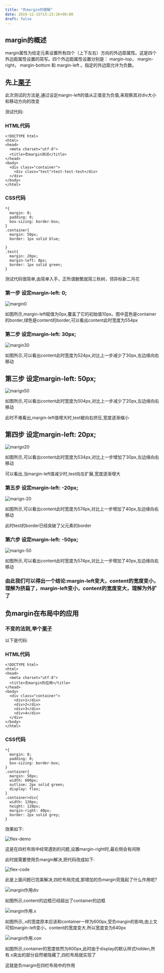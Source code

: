 ```yaml
---
title: "负margin的理解"
date: 2019-12-15T15:23:26+08:00
draft: false
---
```


## margin的概述

margin属性为给定元素设置所有四个（上下左右）方向的外边距属性。这是四个外边距属性设置的简写。四个外边距属性设置分别是： margin-top， margin-right， margin-bottom 和 margin-left 。指定的外边距允许为负数。

## 先上[栗子](http://js.jirengu.com/ligex/1/edit?html,css,output)

此次测试的方法是,通过设定margin-left的值从正值变为负值,来观察其对div大小和移动方向的改变

测试代码:
### HTML代码
```
<!DOCTYPE html>
<html>
<head>
  <meta charset="utf-8">
  <title>负margin测试</title>
</head>
<body>
  <div class="container">
    <div class="test">test-test-test</div>
  </div>
</body>
</html>
```
### CSS代码
```
*{
  margin: 0;
  padding: 0;
  box-sizing: border-box;
}
.container{
  margin: 50px;
  border: 1px solid blue;
  
}
.test{
  margin: 20px;
  margin-left: 0px;
  border: 1px solid green;
}
```
测试代码很简单,由简单入手，正所谓删繁就简三秋树，领异标新二月花

### 第一步 设定margin-left: 0;
![margin0](/images/margin0.png)

如图所示,margin-left赋值为0px,覆盖了它的初始值10px。图中蓝色是container的border,绿色是content的border,可以看出content此时宽度为554px

### 第二步 设定margin-left: 30px;

![margin30](/images/margin30.png)

如图所示,可以看出content此时宽度为524px,对比上一步减少了30px,左边缘向右移动

## 第三步 设定margin-left: 50px;

![marign50](/images/margin50.png)

如图所示,可以看出content此时宽度为504px,对比上一步减少了20px,左边缘向右移动

此时不难看出,margin-left值增大时,test被向右挤压,宽度逐渐缩小

## 第四步 设定margin-left: 20px;

![marign20](/images/margin20.png)

如图所示,可以看出content此时宽度为534px,对比上一步增加了30px,左边缘向右移动

可以看出,当margin-left值减少时,test向左扩展,宽度逐渐增大

### 第五步 设定margin-left: -20px;

![marign-20](/images/margin-20.png)

如图所示,可以看出content此时宽度为574px,对比上一步增加了40px,左边缘向右移动

此时test的border已经突破了父元素的border

### 第六步 设定margin-left: -50px;

![marign-50](/images/margin-50.png)

如图所示,可以看出content此时宽度为574px,对比上一步增加了40px,左边缘向右移动

### 由此我们可以得出一个结论:margin-left变大，content的宽度变小，理解为挤扁了，margin-left变小，content的宽度变大，理解为外扩了


## 负margin在布局中的应用

### 不变的法则,举个[栗子](http://js.jirengu.com/nijuf/1/edit?html,css,output)

以下是代码:
### HTML代码
```
<!DOCTYPE html>
<html>
<head>
  <meta charset="utf-8">
  <title>负margin的应用</title>
</head>
<body>
  <div class="container">
    <div>1</div>
    <div>2</div>
    <div>3</div>
    <div>4</div>
  </div>
</body>
</html>
```
### CSS代码
```
*{
  margin: 0;
  padding: 0;
  box-sizing: border-box;
}
.container{
  margin: 50px;
  width: 600px;
  outline: 2px solid green;
  display: flex;
}
.container>div{
  width: 120px;
  height: 120px;
  margin-right: 40px;
  border: 2px solid grey;
}
```

效果如下:

![flex-demo](/images/flex-demo.png)

这是在四栏布局中经常遇到的问题,设置margin-right时,最右侧会有间隙

此时就需要使用负margin解决,把代码改成如下:

![flex-code](/images/flex-code.png)

此是上面问题已完美解决,四栏布局完成,那增加的负margin究竟起了什么作用呢?

![margin作用div](/images/margin作用div.png)

如图所示,content的边框已经超出了container的边框

![margin作用.x](/images/margin作用.x.png)

如图所示,.x的宽度原本应该和container一样为600px,受负margin的影响,由上文可知margin-left变小，content的宽度变大.所以宽度变为640px

![margin作用.con](/images/margin作用.con.png)

如图所示,container的宽度依然为600px,此时由于display的默认样式hidden,所有.x突出的部分自然被隐藏了,四栏布局就实现了

这就是负margin在四栏布局中的作用








